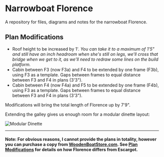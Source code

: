 # Narrowboat Florence

A repository for files, diagrams and notes for the narrowboat Florence. 

## Plan Modifications

 - Roof height to be increased by 1'. *You can take it to a maximum of 1'5" and still have an inch headroom when she's still on legs, we'll cross that bridge when we get to it, as we'll need to redraw some lines on the build platform.*  
 - Cabin between F3 (now F3a) and F4 to be extended by one frame (F3b), using F3 as a template. Gaps between frames to equal distance between F3 and F4 in plans (3'3").
 - Cabin between F4 (now F4a) and F5 to be extended by one frame (F4b), using F3 as a template. Gaps between frames to equal distance between F3 and F4 in plans (3'3").

Modifications will bring the total length of Florence up by 7'9".

Extending the galley gives us enough room for a modular dinette layout: 

![Modular Dinette](https://raw.githubusercontent.com/openfinch/narrowboat-florence/main/ModularDinette.png)

----

#### Note: For obvious reasons, I cannot provide the plans in totality, however you can purchase a copy from [WoodenBoatStore.com](https://www.woodenboatstore.com/collections/canal-boat-plans/products/phil-thiels-escargot-digital). See [Plan Modifications](https://github.com/openfinch/narrowboat-florence/blob/main/README.md#plan-modifications) for details on how Florence differs from Escargot.
